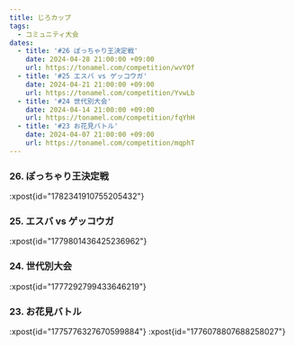 ```yaml
---
title: じろカップ
tags:
  - コミュニティ大会
dates:
  - title: '#26 ぽっちゃり王決定戦'
    date: 2024-04-28 21:00:00 +09:00
    url: https://tonamel.com/competition/wvYOf
  - title: '#25 エスバ vs ゲッコウガ'
    date: 2024-04-21 21:00:00 +09:00
    url: https://tonamel.com/competition/YvwLb
  - title: '#24 世代別大会'
    date: 2024-04-14 21:00:00 +09:00
    url: https://tonamel.com/competition/fqYhH
  - title: '#23 お花見バトル'
    date: 2024-04-07 21:00:00 +09:00
    url: https://tonamel.com/competition/mqphT
---
```


### 26. ぽっちゃり王決定戦
:xpost{id="1782341910755205432"}

### 25. エスバ vs ゲッコウガ
:xpost{id="1779801436425236962"}

### 24. 世代別大会
:xpost{id="1777292799433646219"}

### 23. お花見バトル
:xpost{id="1775776327670599884"}
:xpost{id="1776078807688258027"}